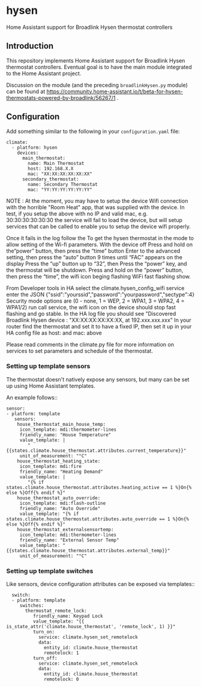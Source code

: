 # hysen

Home Assistant support for Broadlink Hysen thermostat controllers

## Introduction

This repository implements Home Assistant support for Broadlink Hysen
thermostat controllers. Eventual goal is to have the main module
integrated to the Home Assistant project.

Discussion on the module (and the preceding `broadlinkHysen.py` module)
can be found at https://community.home-assistant.io/t/beta-for-hysen-thermostats-powered-by-broadlink/56267/1 .

## Configuration

Add something similar to the following in your `configuration.yaml` file:

    climate:
      - platform: hysen
        devices:
          main_thermostat:
            name: Main Thermostat
            host: 192.168.X.X
            mac: "XX:XX:XX:XX:XX:XX"
          secondary_thermostat:
            name: Secondary Thermostat
            mac: "YY:YY:YY:YY:YY:YY"

NOTE : At the moment, you may have to setup the device Wifi connection with
the horrible "Room Heat" app, that was supplied with the device.
In test, if you setup the above with no IP and valid mac, e.g. 30:30:30:30:30:30 the service will fail to load the device, but will setup services that can be called to enable you to setup the device wifi properly.

Once it fails in the log follow the
To get the hysen thermostat in the mode to allow setting of the Wi-fi parameters.
With the device off Press and hold on the“power” button, then press the “time” button
Enter to the advanced setting, then press the “auto” button 9 times until “FAC” appears on the display
Press the “up” button up to “32”, then Press the “power” key, and the thermostat will be shutdown.
Press and hold on the “power” button, then press the “time”, the wifi icon beging flashing WiFi fast flashing show.

From Developer tools in HA select the climate.hysen_config_wifi service enter the JSON {"ssid":"yourssid","password":"yourpassword","sectype":4}
Security mode options are (0 - none, 1 = WEP, 2 = WPA1, 3 = WPA2, 4 = WPA1/2)
run call service, the wifi icon on the device should stop fast flashing and go stable.
In the HA log file you should see "Discovered Broadlink Hysen device : "XX:XX:XX:XX:XX:XX, at 192.xxx.xxx.xxx"
In your router find the thermostat and set it to have a fixed IP, then set it up in your HA config file as host: and mac: above

Please read comments in the climate.py file for more information on services to set parameters and schedule of the thermostat.

### Setting up template sensors

The thermostat doesn't natively expose any sensors, but many can be set up
using Home Assistant templates.

An example follows::

    sensor:
    - platform: template
       sensors:
        house_thermostat_main_house_temp:
         icon_template: mdi:thermometer-lines
         friendly_name: "House Temperature"
         value_template: |
            "{{states.climate.house_thermostat.attributes.current_temperature}}"
         unit_of_measurement: "°C"
        house_thermostat_heating_state:
         icon_template: mdi:fire
         friendly_name: "Heating Demand"
         value_template: |
            "{% if states.climate.house_thermostat.attributes.heating_active == 1 %}On{% else %}Off{% endif %}"
        house_thermostat_auto_override:
         icon_template: mdi:flash-outline
         friendly_name: "Auto Override"
         value_template: "{% if states.climate.house_thermostat.attributes.auto_override == 1 %}On{% else %}Off{% endif %}"
        house_thermostat_externalsensortemp:
         icon_template: mdi:thermometer-lines
         friendly_name: "External Sensor Temp"
         value_template: "{{states.climate.house_thermostat.attributes.external_temp}}"
         unit_of_measurement: "°C"

### Setting up template switches

Like sensors, device configuration attributes can be exposed via templates::

      switch:
      - platform: template
         switches:
           thermostat_remote_lock:
              friendly_name: Keypad Lock
              value_template: "{{ is_state_attr('climate.house_thermostat', 'remote_lock', 1) }}"
              turn_on:
                service: climate.hysen_set_remotelock
                data:
                  entity_id: climate.house_thermostat
                  remotelock: 1
              turn_off:
                service: climate.hysen_set_remotelock
                data:
                  entity_id: climate.house_thermostat
                  remotelock: 0
